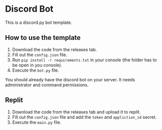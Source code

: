 # Discord Bot
This is a discord.py bot template.

## How to use the template
1. Download the code from the releases tab.
2. Fill out the `config.json` file.
3. Run `pip install -r requirements.txt` in your console (the folder has to be open in you console).
4. Execute the `bot.py` file.

You should already have the discord bot on your server. It needs administrator and command permissions.

## Replit
1. Download the code from the releases tab and upload it to replit.
2. Fill out the `config.json` file and add the `token` and `appliction_id` secret.
3. Execute the `main.py` file.

